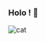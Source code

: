 ### Holo ! 👋


![cat](https://user-images.githubusercontent.com/93297414/200097113-5c624b56-7e46-449f-b7b4-9e2815067d41.gif)


<!--
**sarlyt/sarlyt** is a ✨ _special_ ✨ repository because its `README.md` (this file) appears on your GitHub profile.

Here are some ideas to get you started:

- 🔭 I’m currently working on ...
- 🌱 I’m currently learning ...
- 👯 I’m looking to collaborate on ...
- 🤔 I’m looking for help with ...
- 💬 Ask me about ...
- 📫 How to reach me: ...
- 😄 Pronouns: ...
- ⚡ Fun fact: ...
-->
